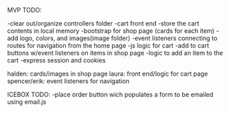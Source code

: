 MVP TODO:

-clear out/organize controllers folder
-cart front end
-store the cart contents in local memory
-bootstrap for shop page (cards for each item)
-add logo, colors, and images(image folder)
-event listeners connecting to routes for navigation from the home page
-js logic for cart
-add to cart buttons w/event listeners on items in shop page
-logic to add an item to the cart
-express session and cookies

halden: cards/images in shop page
laura: front end/logic for cart page
spencer/erik: event listeners for navigation





ICEBOX TODO:
-place order button wich populates a form to be emailed using email.js
